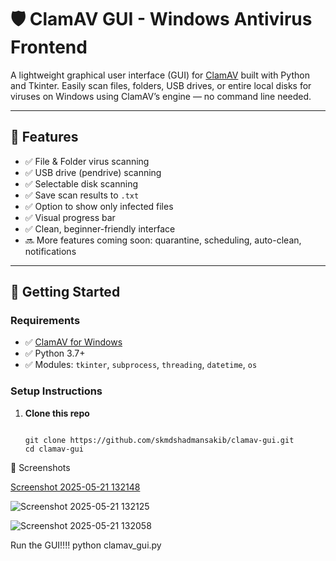 # 🛡️ ClamAV GUI - Windows Antivirus Frontend

A lightweight graphical user interface (GUI) for [ClamAV](https://www.clamav.net/) built with Python and Tkinter. Easily scan files, folders, USB drives, or entire local disks for viruses on Windows using ClamAV’s engine — no command line needed.

---

## 🔧 Features

- ✅ File & Folder virus scanning  
- ✅ USB drive (pendrive) scanning  
- ✅ Selectable disk scanning  
- ✅ Save scan results to `.txt`  
- ✅ Option to show only infected files  
- ✅ Visual progress bar  
- ✅ Clean, beginner-friendly interface  
- 🔜 More features coming soon: quarantine, scheduling, auto-clean, notifications

---

## 🚀 Getting Started

### Requirements

- ✅ [ClamAV for Windows](https://www.clamav.net/downloads)
- ✅ Python 3.7+  
- ✅ Modules: `tkinter`, `subprocess`, `threading`, `datetime`, `os`

### Setup Instructions

1. **Clone this repo**
   ```bash!

   git clone https://github.com/skmdshadmansakib/clamav-gui.git
   cd clamav-gui
📸 Screenshots

[Screenshot 2025-05-21 132148](https://github.com/user-attachments/assets/75d6286b-7374-49f5-a47f-033d7a0e8db7)


![Screenshot 2025-05-21 132125](https://github.com/user-attachments/assets/0059cb45-e46b-4d55-b6e8-6fdeb471a4a2)


![Screenshot 2025-05-21 132058](https://github.com/user-attachments/assets/d4a2f1f3-96ce-4377-a1f8-c32c84d75f4d)



Run the GUI!!!!
python clamav_gui.py
